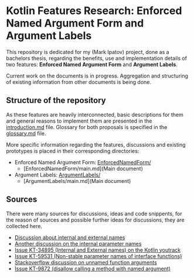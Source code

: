 # Kotlin Features Research: Enforced Named Argument Form and Argument Labels

This repository is dedicated for my (Mark Ipatov) project, done as a bachelors thesis, regarding the benefits, use and implementation details of two features: **Enforced Named Argument Form** and **Argument Labels**.

Current work on the documents is in progress. Aggregation and structuring of existing information from other documents is being done.

## Structure of the repository

As these features are heavily interconnected, basic descriptions for them and general reasons to implement them are presented in the [introduction.md](introduction) file. Glossary for both proposals is specified in the [glossary.md](glossary) file.

More specific information regarding the features, discussions and existing prototypes is placed in their corresponding directories:

* Enforced Named Argument Form: [EnforcedNamedForm/](Directory)
    * [EnforcedNamedForm/main.md](Main document)
* Argument Labels: [ArgumentLabels/](Directory)
    * [ArgumentLabels/main.md](Main document)

## Sources
There were many sources for discussions, ideas and code snippents, for the reason of sources and possible further ideas for discussions, they are collected here.

* [Discussion about internal and external names](https://discuss.kotlinlang.org/t/kotlin-internal-and-external-parameter-name-propose/7906)
* [Another discussion on the internal parameter names](https://discuss.kotlinlang.org/t/internal-function-parameter-name/17634)
* [Issue KT-34895 (Internal and External names) on the Kotlin youtrack](https://youtrack.jetbrains.com/issue/KT-34895/Internal-and-external-name-for-a-parameter-aka-Argument-Label)
* [Issue KT-59531 (Non-stable parameter names of interface functions)](https://youtrack.jetbrains.com/issue/KT-59531/Add-a-way-to-make-parameter-names-of-interface-functions-non-stable)
* [Stackoverflow discussion on unnamed function arguments](https://stackoverflow.com/questions/50672203/kotlin-explicitly-unnamed-function-arguments)
* [Issue KT-9872 (disallow calling a method with named argument)](https://youtrack.jetbrains.com/issue/KT-9872/Disallow-calling-a-method-with-named-argument)
